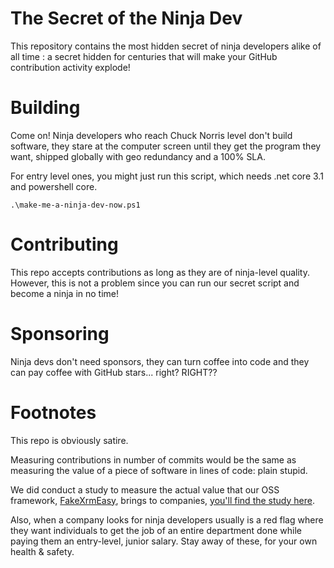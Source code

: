 # The Secret of the Ninja Dev

This repository contains the most hidden secret of ninja developers alike of all time : a secret hidden for centuries that will make your GitHub contribution activity explode!



# Building

Come on! Ninja developers who reach Chuck Norris level don't build software, they stare at the computer screen until they get the program they want, shipped globally with geo redundancy and a 100% SLA. 

For entry level ones, you might just run this script, which needs .net core 3.1 and powershell core.

    .\make-me-a-ninja-dev-now.ps1


# Contributing

This repo accepts contributions as long as they are of ninja-level quality. However, this is not a problem since you can run our secret script and become a ninja in no time!

# Sponsoring

Ninja devs don't need sponsors, they can turn coffee into code and they can pay coffee with GitHub stars... right?  RIGHT??


# Footnotes

This repo is obviously satire. 

Measuring contributions in number of commits would be the same as measuring the value of a piece of software in lines of code: plain stupid.  

We did conduct a study to measure the actual value that our OSS framework, [FakeXrmEasy](https://github.com/DynamicsValue/fake-xrm-easy), brings to companies, [you'll find the study here](https://dynamicsvalue.github.io/fake-xrm-easy-docs/why/study-summary/).

Also, when a company looks for ninja developers usually is a red flag where they want individuals to get the job of an entire department done while paying them an entry-level, junior salary. Stay away of these, for your own health & safety.


